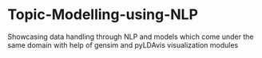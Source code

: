 # Topic-Modelling-using-NLP
Showcasing data handling through NLP and models which come under the same domain with help of gensim and pyLDAvis visualization modules
